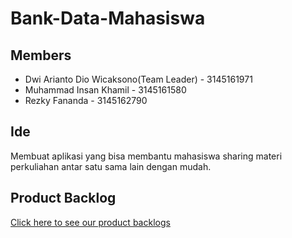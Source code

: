 # Bank-Data-Mahasiswa

## Members
- Dwi Arianto Dio Wicaksono(Team Leader) - 3145161971
- Muhammad Insan Khamil - 3145161580
- Rezky Fananda - 3145162790

## Ide
Membuat aplikasi yang bisa membantu mahasiswa sharing materi perkuliahan antar satu sama lain dengan mudah.

## Product Backlog
[Click here to see our product backlogs](https://www.notion.so/82fa1282e1ba438d9aa35048a6406689?v=55efd6c3bea240e28a4e12aa8117c21e)
